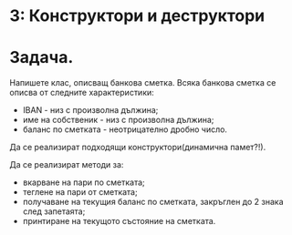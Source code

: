 # 3: Конструктори и деструктори

# Задача.

Напишете клас, описващ банкова сметка. Всяка банкова сметка се описва от следните характеристики:

- IBAN - низ с произволна дължина;
- име на собственик - низ с произволна дължина;
- баланс по сметката - неотрицателно дробно число.

Да се реализират подходящи конструктори(динамична памет?!).

Да се реализират методи за:
- вкарване на пари по сметката;
- теглене на пари от сметката;
- получаване на текущия баланс по сметката, закръглен до 2 знака след запетаята;
- принтиране на текущото състояние на сметката.
